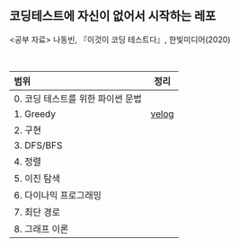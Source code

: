 ## 코딩테스트에 자신이 없어서 시작하는 레포

<공부 자료>
나동빈, 『이것이 코딩 테스트다』, 한빛미디어(2020)

<br>

|범위|정리|
|:-----|:---:|
|0. 코딩 테스트를 위한 파이썬 문법||
|1. Greedy|[velog](https://velog.io/@bbirong/%EC%9D%B4%EA%B2%83%EC%9D%B4-%EC%BD%94%EB%94%A9-%ED%85%8C%EC%8A%A4%ED%8A%B8%EB%8B%A4-%EA%B7%B8%EB%A6%AC%EB%94%94)|
|2. 구현||
|3. DFS/BFS||
|4. 정렬||
|5. 이진 탐색||
|6. 다이나믹 프로그래밍||
|7. 최단 경로||
|8. 그래프 이론||

